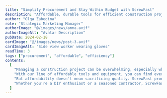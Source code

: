 ```yaml
---
title: "Simplify Procurement and Stay Within Budget with ScrewFast"
description: "Affordable, durable tools for efficient construction projects"
author: "Olga Zabegina"
role: "Strategic Marketing Manager"
authorImage: "@/images/news/anna.avif"
authorImageAlt: "Avatar Description"
pubDate: 2024-02-18
cardImage: "@/images/news/post-3.avif"
cardImageAlt: "Side view worker wearing gloves"
readTime: 3
tags: ["procurement", "affordable", "efficiency"]
contents:
  [
    "Managing a construction project can be overwhelming, especially when it comes to procurement. That's why ScrewFast is committed to simplifying the process and keeping your projects within budget.",
    "With our line of affordable tools and equipment, you can find everything you need without breaking the bank. Our user-centric design ensures that our products are easy to use, saving you time and frustration on the job site.",
    "But affordability doesn't mean sacrificing quality. ScrewFast products are built to last, providing reliable performance and durability when you need it most. And with our comprehensive documentation and tutorials, you can integrate our products seamlessly into your workflow, maximizing efficiency and productivity.",
    "Whether you're a DIY enthusiast or a seasoned contractor, ScrewFast has the solutions you need to succeed. Experience the difference for yourself and see why ScrewFast is the trusted choice for hardware and construction needs.",
  ]
---
```

